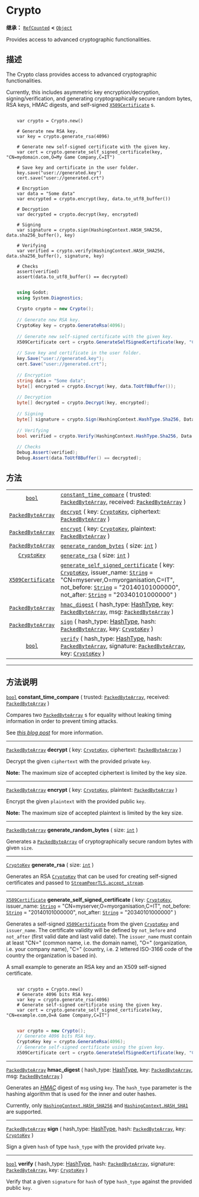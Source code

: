 <!-- ⚠ 请勿编辑本文件 ⚠ -->
<!-- 本文档使用脚本从 WeDot 引擎源码仓库生成。 -->
<!-- 生成脚本：https://github.com/WeDot-Engine/WeDot/tree/4.3/doc/tools/make_md.py； -->
<!-- 原文件：https://github.com/WeDot-Engine/WeDot/tree/4.3/doc/classes/Crypto.xml。 -->

<div id="_class_crypto"></div>

# Crypto

**继承：** [`RefCounted`](class_refcounted.md) **<** [`Object`](class_object.md)

Provides access to advanced cryptographic functionalities.

## 描述

The Crypto class provides access to advanced cryptographic functionalities.

Currently, this includes asymmetric key encryption/decryption, signing/verification, and generating cryptographically secure random bytes, RSA keys, HMAC digests, and self-signed [`X509Certificate`](class_x509certificate.md) s.



```gdscript

    var crypto = Crypto.new()
    
    # Generate new RSA key.
    var key = crypto.generate_rsa(4096)
    
    # Generate new self-signed certificate with the given key.
    var cert = crypto.generate_self_signed_certificate(key, "CN=mydomain.com,O=My Game Company,C=IT")
    
    # Save key and certificate in the user folder.
    key.save("user://generated.key")
    cert.save("user://generated.crt")
    
    # Encryption
    var data = "Some data"
    var encrypted = crypto.encrypt(key, data.to_utf8_buffer())
    
    # Decryption
    var decrypted = crypto.decrypt(key, encrypted)
    
    # Signing
    var signature = crypto.sign(HashingContext.HASH_SHA256, data.sha256_buffer(), key)
    
    # Verifying
    var verified = crypto.verify(HashingContext.HASH_SHA256, data.sha256_buffer(), signature, key)
    
    # Checks
    assert(verified)
    assert(data.to_utf8_buffer() == decrypted)
```

```csharp

    using Godot;
    using System.Diagnostics;
    
    Crypto crypto = new Crypto();
    
    // Generate new RSA key.
    CryptoKey key = crypto.GenerateRsa(4096);
    
    // Generate new self-signed certificate with the given key.
    X509Certificate cert = crypto.GenerateSelfSignedCertificate(key, "CN=mydomain.com,O=My Game Company,C=IT");
    
    // Save key and certificate in the user folder.
    key.Save("user://generated.key");
    cert.Save("user://generated.crt");
    
    // Encryption
    string data = "Some data";
    byte[] encrypted = crypto.Encrypt(key, data.ToUtf8Buffer());
    
    // Decryption
    byte[] decrypted = crypto.Decrypt(key, encrypted);
    
    // Signing
    byte[] signature = crypto.Sign(HashingContext.HashType.Sha256, Data.Sha256Buffer(), key);
    
    // Verifying
    bool verified = crypto.Verify(HashingContext.HashType.Sha256, Data.Sha256Buffer(), signature, key);
    
    // Checks
    Debug.Assert(verified);
    Debug.Assert(data.ToUtf8Buffer() == decrypted);
```







## 方法

|||
|:-:|:--|
| [`bool`](class_bool.md)                       | [`constant_time_compare`](class_crypto.md#class_crypto_method_constant_time_compare) ( trusted: [`PackedByteArray`](class_packedbytearray.md), received: [`PackedByteArray`](class_packedbytearray.md) )                                                                                                                                                     |
| [`PackedByteArray`](class_packedbytearray.md) | [`decrypt`](class_crypto.md#class_crypto_method_decrypt) ( key: [`CryptoKey`](class_cryptokey.md), ciphertext: [`PackedByteArray`](class_packedbytearray.md) )                                                                                                                                                                                               |
| [`PackedByteArray`](class_packedbytearray.md) | [`encrypt`](class_crypto.md#class_crypto_method_encrypt) ( key: [`CryptoKey`](class_cryptokey.md), plaintext: [`PackedByteArray`](class_packedbytearray.md) )                                                                                                                                                                                                |
| [`PackedByteArray`](class_packedbytearray.md) | [`generate_random_bytes`](class_crypto.md#class_crypto_method_generate_random_bytes) ( size: [`int`](class_int.md) )                                                                                                                                                                                                                                         |
| [`CryptoKey`](class_cryptokey.md)             | [`generate_rsa`](class_crypto.md#class_crypto_method_generate_rsa) ( size: [`int`](class_int.md) )                                                                                                                                                                                                                                                           |
| [`X509Certificate`](class_x509certificate.md) | [`generate_self_signed_certificate`](class_crypto.md#class_crypto_method_generate_self_signed_certificate) ( key: [`CryptoKey`](class_cryptokey.md), issuer_name: [`String`](class_string.md) = "CN=myserver,O=myorganisation,C=IT", not_before: [`String`](class_string.md) = "20140101000000", not_after: [`String`](class_string.md) = "20340101000000" ) |
| [`PackedByteArray`](class_packedbytearray.md) | [`hmac_digest`](class_crypto.md#class_crypto_method_hmac_digest) ( hash_type: [HashType](#enum_hashingcontext_hashtype), key: [`PackedByteArray`](class_packedbytearray.md), msg: [`PackedByteArray`](class_packedbytearray.md) )                                                                                                                            |
| [`PackedByteArray`](class_packedbytearray.md) | [`sign`](class_crypto.md#class_crypto_method_sign) ( hash_type: [HashType](#enum_hashingcontext_hashtype), hash: [`PackedByteArray`](class_packedbytearray.md), key: [`CryptoKey`](class_cryptokey.md) )                                                                                                                                                     |
| [`bool`](class_bool.md)                       | [`verify`](class_crypto.md#class_crypto_method_verify) ( hash_type: [HashType](#enum_hashingcontext_hashtype), hash: [`PackedByteArray`](class_packedbytearray.md), signature: [`PackedByteArray`](class_packedbytearray.md), key: [`CryptoKey`](class_cryptokey.md) )                                                                                       |

<!-- rst-class:: classref-section-separator -->

---

## 方法说明

<div id="_class_crypto_method_constant_time_compare"></div>

[`bool`](class_bool.md) **constant_time_compare** ( trusted: [`PackedByteArray`](class_packedbytearray.md), received: [`PackedByteArray`](class_packedbytearray.md) )<div id="class_crypto_method_constant_time_compare"></div>

Compares two [`PackedByteArray`](class_packedbytearray.md) s for equality without leaking timing information in order to prevent timing attacks.

See [*this blog post*](https://paragonie.com/blog/2015/11/preventing-timing-attacks-on-string-comparison-with-double-hmac-strategy) for more information.

<!-- rst-class:: classref-item-separator -->

---

<div id="_class_crypto_method_decrypt"></div>

[`PackedByteArray`](class_packedbytearray.md) **decrypt** ( key: [`CryptoKey`](class_cryptokey.md), ciphertext: [`PackedByteArray`](class_packedbytearray.md) )<div id="class_crypto_method_decrypt"></div>

Decrypt the given `ciphertext` with the provided private `key`.

 **Note:** The maximum size of accepted ciphertext is limited by the key size.

<!-- rst-class:: classref-item-separator -->

---

<div id="_class_crypto_method_encrypt"></div>

[`PackedByteArray`](class_packedbytearray.md) **encrypt** ( key: [`CryptoKey`](class_cryptokey.md), plaintext: [`PackedByteArray`](class_packedbytearray.md) )<div id="class_crypto_method_encrypt"></div>

Encrypt the given `plaintext` with the provided public `key`.

 **Note:** The maximum size of accepted plaintext is limited by the key size.

<!-- rst-class:: classref-item-separator -->

---

<div id="_class_crypto_method_generate_random_bytes"></div>

[`PackedByteArray`](class_packedbytearray.md) **generate_random_bytes** ( size: [`int`](class_int.md) )<div id="class_crypto_method_generate_random_bytes"></div>

Generates a [`PackedByteArray`](class_packedbytearray.md) of cryptographically secure random bytes with given `size`.

<!-- rst-class:: classref-item-separator -->

---

<div id="_class_crypto_method_generate_rsa"></div>

[`CryptoKey`](class_cryptokey.md) **generate_rsa** ( size: [`int`](class_int.md) )<div id="class_crypto_method_generate_rsa"></div>

Generates an RSA [`CryptoKey`](class_cryptokey.md) that can be used for creating self-signed certificates and passed to [`StreamPeerTLS.accept_stream`](class_streampeertls.md#class_streampeertls_method_accept_stream).

<!-- rst-class:: classref-item-separator -->

---

<div id="_class_crypto_method_generate_self_signed_certificate"></div>

[`X509Certificate`](class_x509certificate.md) **generate_self_signed_certificate** ( key: [`CryptoKey`](class_cryptokey.md), issuer_name: [`String`](class_string.md) = "CN=myserver,O=myorganisation,C=IT", not_before: [`String`](class_string.md) = "20140101000000", not_after: [`String`](class_string.md) = "20340101000000" )<div id="class_crypto_method_generate_self_signed_certificate"></div>

Generates a self-signed [`X509Certificate`](class_x509certificate.md) from the given [`CryptoKey`](class_cryptokey.md) and `issuer_name`. The certificate validity will be defined by `not_before` and `not_after` (first valid date and last valid date). The `issuer_name` must contain at least "CN=" (common name, i.e. the domain name), "O=" (organization, i.e. your company name), "C=" (country, i.e. 2 lettered ISO-3166 code of the country the organization is based in).

A small example to generate an RSA key and an X509 self-signed certificate.



```gdscript

    var crypto = Crypto.new()
    # Generate 4096 bits RSA key.
    var key = crypto.generate_rsa(4096)
    # Generate self-signed certificate using the given key.
    var cert = crypto.generate_self_signed_certificate(key, "CN=example.com,O=A Game Company,C=IT")
```

```csharp

    var crypto = new Crypto();
    // Generate 4096 bits RSA key.
    CryptoKey key = crypto.GenerateRsa(4096);
    // Generate self-signed certificate using the given key.
    X509Certificate cert = crypto.GenerateSelfSignedCertificate(key, "CN=mydomain.com,O=My Game Company,C=IT");
```







<!-- rst-class:: classref-item-separator -->

---

<div id="_class_crypto_method_hmac_digest"></div>

[`PackedByteArray`](class_packedbytearray.md) **hmac_digest** ( hash_type: [HashType](#enum_hashingcontext_hashtype), key: [`PackedByteArray`](class_packedbytearray.md), msg: [`PackedByteArray`](class_packedbytearray.md) )<div id="class_crypto_method_hmac_digest"></div>

Generates an [*HMAC*](https://en.wikipedia.org/wiki/HMAC) digest of `msg` using `key`. The `hash_type` parameter is the hashing algorithm that is used for the inner and outer hashes.

Currently, only [`HashingContext.HASH_SHA256`](class_hashingcontext.md#class_hashingcontext_constant_hash_sha256) and [`HashingContext.HASH_SHA1`](class_hashingcontext.md#class_hashingcontext_constant_hash_sha1) are supported.

<!-- rst-class:: classref-item-separator -->

---

<div id="_class_crypto_method_sign"></div>

[`PackedByteArray`](class_packedbytearray.md) **sign** ( hash_type: [HashType](#enum_hashingcontext_hashtype), hash: [`PackedByteArray`](class_packedbytearray.md), key: [`CryptoKey`](class_cryptokey.md) )<div id="class_crypto_method_sign"></div>

Sign a given `hash` of type `hash_type` with the provided private `key`.

<!-- rst-class:: classref-item-separator -->

---

<div id="_class_crypto_method_verify"></div>

[`bool`](class_bool.md) **verify** ( hash_type: [HashType](#enum_hashingcontext_hashtype), hash: [`PackedByteArray`](class_packedbytearray.md), signature: [`PackedByteArray`](class_packedbytearray.md), key: [`CryptoKey`](class_cryptokey.md) )<div id="class_crypto_method_verify"></div>

Verify that a given `signature` for `hash` of type `hash_type` against the provided public `key`.

[^virtual]: 本方法通常需要用户覆盖才能生效。
[^const]: 本方法无副作用，不会修改该实例的任何成员变量。
[^vararg]: 本方法除了能接受在此处描述的参数外，还能够继续接受任意数量的参数。
[^constructor]: 本方法用于构造某个类型。
[^static]: 调用本方法无需实例，可直接使用类名进行调用。
[^operator]: 本方法描述的是使用本类型作为左操作数的有效运算符。
[^bitfield]: 这个值是由下列位标志构成位掩码的整数。
[^void]: 无返回值。
